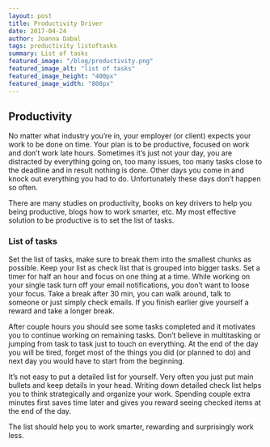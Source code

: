 ```yaml
---
layout: post
title: Productivity Driver
date: 2017-04-24
author: Joanna Dabal
tags: productivity listoftasks
summary: List of tasks
featured_image: "/blog/productivity.png"
featured_image_alt: "list of tasks"
featured_image_height: "400px"
featured_image_width: "800px"
---
```

## Productivity

No matter what industry you’re in, your employer (or client) expects your work to be done on time. Your plan is to be productive, focused on work and don’t work late hours. Sometimes it’s just not your day, you are distracted by everything going on, too many issues, too many tasks close to the deadline and in result nothing is done. Other days you come in and knock out everything you had to do. Unfortunately these days don’t happen so often. 

There are many studies on productivity, books on key drivers to help you being productive, blogs how to work smarter, etc. My most effective solution to be productive is to set the list of tasks.

### List of tasks

Set the list of tasks, make sure to break them into the smallest chunks as possible. Keep your list as check list that is grouped into bigger tasks. Set a timer for half an hour and focus on one thing at a time. While working on your single task turn off your email notifications, you don’t want to loose your focus. Take a break after 30 min, you can walk around, talk to someone or just simply check emails. If you finish earlier give yourself a reward and take a longer break. 

After couple hours you should see some tasks completed and it motivates you to continue working on remaining tasks. Don’t believe in multitasking or jumping from task to task just to touch on everything. At the end of the day you will be tired, forget most of the things you did (or planned to do) and next day you would have to start from the beginning. 

It’s not easy to put a detailed list for yourself. Very often you just put main bullets and keep details in your head. Writing down detailed check list helps you to think strategically and organize your work. Spending couple extra minutes first saves time later and gives you reward seeing checked items at the end of the day. 

The list should help you to work smarter, rewarding and surprisingly work less.  